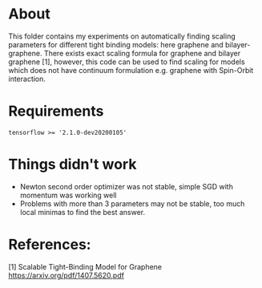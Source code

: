 # About

This folder contains my experiments on automatically finding 
scaling parameters for different tight binding models: here graphene
and bilayer-graphene. There exists exact scaling formula for graphene
and bilayer graphene [1], however, this code can be used to find scaling 
for models which does not have continuum formulation e.g. graphene with 
Spin-Orbit interaction. 

# Requirements 
```
tensorflow >= '2.1.0-dev20200105'
```

# Things didn't work

* Newton second order optimizer was not stable, simple SGD with momentum was working well
* Problems with more than 3 parameters may not be stable, too 
    much local minimas to find the best answer. 

# References:

[1] Scalable Tight-Binding Model for Graphene https://arxiv.org/pdf/1407.5620.pdf  